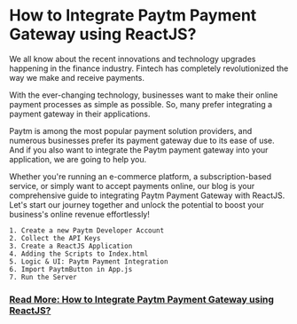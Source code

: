 # How to Integrate Paytm Payment Gateway using ReactJS?

We all know about the recent innovations and technology upgrades happening in the finance industry. Fintech has completely revolutionized the way we make and receive payments.

With the ever-changing technology, businesses want to make their online payment processes as simple as possible. So, many prefer integrating a payment gateway in their applications.

Paytm is among the most popular payment solution providers, and numerous businesses prefer its payment gateway due to its ease of use. And if you also want to integrate the Paytm payment gateway into your application, we are going to help you.

Whether you're running an e-commerce platform, a subscription-based service, or simply want to accept payments online, our blog is your comprehensive guide to integrating Paytm Payment Gateway with ReactJS. Let's start our journey together and unlock the potential to boost your business's online revenue effortlessly!

```
1. Create a new Paytm Developer Account
2. Collect the API Keys
3. Create a ReactJS Application
4. Adding the Scripts to Index.html
5. Logic & UI: Paytm Payment Integration
6. Import PaytmButton in App.js
7. Run the Server
```

### **[Read More: How to Integrate Paytm Payment Gateway using ReactJS?](https://techsolutionstuff.com/post/how-to-integrate-paytm-payment-gateway-using-reactjs)**
